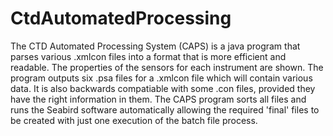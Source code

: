 CtdAutomatedProcessing
======================

The CTD Automated Processing System (CAPS) is a java program that parses various .xmlcon files into a format that is more efficient and readable. 
The properties of the sensors for each instrument are shown. The program outputs six .psa files for a .xmlcon file which will contain various data. 
It is also backwards compatiable with some .con files, provided they have the right information in them. The CAPS program sorts all files and runs 
the Seabird software automatically allowing the required 'final' files to be created with just one execution of the batch file process.
